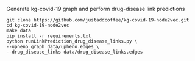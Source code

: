 Generate kg-covid-19 graph and perform drug-disease link predictions

```
git clone https://github.com/justaddcoffee/kg-covid-19-node2vec.git
cd kg-covid-19-node2vec
make data
pip install -r requirements.txt
python runLinkPrediction_drug_disease_links.py \
--upheno_graph data/upheno.edges \
--drug_disease_links data/drug_disease_links.edges
```
